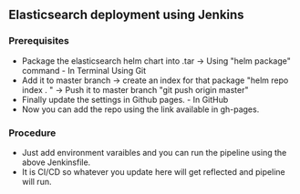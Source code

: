 ## Elasticsearch deployment using Jenkins
### Prerequisites
* Package the elasticsearch helm chart into .tar -> Using "helm package" command   - In Terminal Using Git
* Add it to master branch -> create an index for that package "helm repo index . " -> Push it to master branch "git push origin master"
* Finally update the settings in Github pages.  - In GitHub
* Now you can add the repo using the link available in gh-pages. 

### Procedure
* Just add environment varaibles and you can run the pipeline using the above Jenkinsfile.
* It is CI/CD so whatever you update here will get reflected and pipeline will run.
